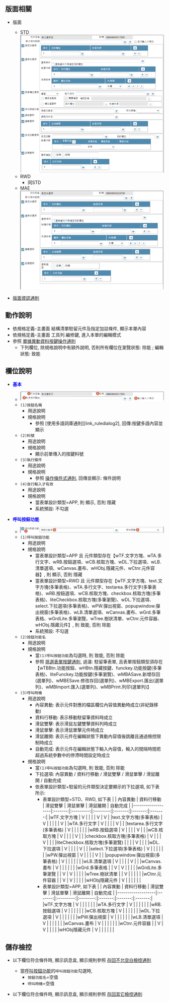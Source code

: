 ## <div id="layout">版面相關</div>
* 版面
    * STD</br>
        ![pic][image_oaudate_STD]
    * RWD
        * 同STD
    * MAE</br>
        ![pic][image_oaudate_APP]

* [版面資訊通則][link_ruleother1]

## <div id="form-action">動作說明</div>
* 依規格定義-主畫面 結構清單駐留元件及指定加註條件, 顯示本單內容
* 依規格定義-主畫面 工具列.編修鍵, 進入本單的編輯模式
* 參照 [單據異動資料按鍵操作通則][link_rulebutton2]
    * 下列欄位, 除規格說明中有額外說明, 否則所有欄位在瀏覽狀態: 除能 ; 編輯狀態: 致能


## <div id="object-desc">欄位說明</div>

* <p id="fieldbreak1" style="color:blue;font-weight:bold">基本</p>

    * ![pic][image_oaudate_block1]
    * `(1)按鈕名稱`
        * 用途說明
        * 規格說明
            * 參照 [使用多語詞庫通則][link_ruledialog2], 回傳:按鍵多語內容並顯示
    * `(2)料號`
        * 用途說明
        * 規格說明
            * 顯示前單傳入的按鍵料號
    * `(3)執行條件`
        * 用途說明
        * 規格說明
            * 參照 [操作條件式通則][link_ruledialog1], 回傳並顯示: 條件說明
    * `(4)自行輸入才有效`
        * 用途說明
        * 規格說明
            * 當表單設計類型=APP, 則 顯示, 否則 隱藏
            * 系統預設: 不勾選


* <p id="fieldbreak5" style="color:blue;font-weight:bold">呼叫按鈕功能</p>

    * ![pic][image_oaudate_block5]
    * `(1)呼叫按鈕功能`
        * 用途說明
        * 規格說明
            * 當表單設計類型=APP 且 元件類型存在【wTF.文字方塊、wTA.多行文字、wRB.按鈕選項、wCB.核取方塊、wDL.下拉選項、wLB.清單選項、wCanvas.畫布、wHObj.隱藏元件、wCtnr.元件容器】, 則 顯示, 否則 隱藏
            * 當表單設計類型=RWD 且 元件類型存在【wTF.文字方塊、text.文字方塊(多筆表格)、wTA.多行文字、textarea.多行文字(多筆表格)、wRB.按鈕選項、wCB.核取方塊、checkbox.核取方塊(多筆表格)、liteCheckbox.核取方塊(多筆瀏覽)、wDL.下拉選項、select.下拉選項(多筆表格)、wPW.彈出視窗、popupwindow.彈出視窗(多筆表格)、wLB.清單選項、wCanvas.畫布、wGrd.多筆表格、wGrdLite.多筆瀏覽、wTree.樹狀清單、wCtnr.元件容器、wHObj.隱藏元件】, 則 致能, 否則 除能
            * 系統預設: 不勾選
    * `(2)按鈕功能名`
        * 用途說明
        * 規格說明
            * 當`(1)呼叫按鈕功能`為勾選時, 則 致能, 否則 除能
            * 參照 [挑選表單按鍵通則][link_ruledialog13], 過濾: 駐留筆表單, 且表單按鈕類型須存在【wTBBtn.功能按鈕、wHBtn.隱藏按鍵、funckey.功能按鍵(多筆表格)、liteFunckey.功能按鍵(多筆瀏覽)、wMBASave.新增存回(選單列)、wMBESave.修改存回(選單列)、wMBExport.匯出(選單列)、wMBImport.匯入(選單列)、wMBPrint.列印(選單列)】
    * `(3)呼叫時機`
        * 用途說明
            * 內容異動: 表示元件對應的檔區欄位內容值異動時成立(非紀錄移動)
            * 資料行移動: 表示移動駐留筆資料時成立
            * 滑鼠雙擊: 表示滑鼠左鍵雙擊資料列時成立
            * 滑鼠單擊: 表示滑鼠單擊元件時成立
            * 滑鼠離開: 表示元件在編輯狀態下異動內容值後跳離且通過檢控限制時成立
            * 自動完成: 表示元件在編輯狀態下輸入內容值，輸入的間隔時間若超過系統參數中的停滯時間設定時成立
        * 規格說明
            * 當`(1)呼叫按鈕功能`為勾選時, 則 致能, 否則 除能
            * 下拉選項: 內容異動 / 資料行移動 / 滑鼠雙擊 / 滑鼠單擊 / 滑鼠離開 / 自動完成
            * 依表單設計類型+駐留的元件類型決定要顯示的下拉選項, 如下表所示: 
                * 表單設計類型=STD、RWD, 如下表
                    |                   | 內容異動 | 資料行移動 | 滑鼠雙擊 | 滑鼠單擊 | 滑鼠離開 | 自動完成 |
                    |-------------------|:-------:|:---------:|:--------:|:-------:|:-------:|:-------:|
                    |wTF.文字方塊                   | V |  |  |  | V | V |
                    |text.文字方塊(多筆表格)         | V |  |  |  |  | V |
                    |wTA.多行文字                   | V |  |  |  | V |  |
                    |textarea.多行文字(多筆表格)     | V |  |  |  |  |  |
                    |wRB.按鈕選項                   | V |  |  |  | V |  |
                    |wCB.核取方塊                   | V |  |  |  | V |  |
                    |checkbox.核取方塊(多筆表格)     | V |  |  | V |  |  |
                    |liteCheckbox.核取方塊(多筆瀏覽) |  |  |  | V |  |  |
                    |wDL.下拉選項                   | V |  |  |  | V |  |
                    |select.下拉選項(多筆表格)       | V |  |  |  |  |  |
                    |wPW.彈出視窗                   | V |  |  |  | V |  |
                    |popupwindow.彈出視窗(多筆表格)  | V |  |  |  |  |  |
                    |wLB.清單選項                   | V |  |  |  | V |  |
                    |wCanvas.畫布                   | V |  |  |  |  |  |
                    |wGrd.多筆表格                  |  | V | V |  |  |  |
                    |wGrdLite.多筆瀏覽              |  | V | V |  |  |  |
                    |wTree.樹狀清單                 |  | V |  |  |  |  |
                    |wCtnr.元件容器                 |  | V | V |  |  |  |
                    |wHObj隱藏元件                 | V |  |  |  |  |  |
                * 表單設計類型=APP, 如下表
                    |                   | 內容異動 | 資料行移動 | 滑鼠雙擊 | 滑鼠單擊 | 滑鼠離開 | 自動完成 |
                    |-------------------|:-------:|:---------:|:--------:|:-------:|:-------:|:-------:|
                    |wTF.文字方塊                   | V |  |  |  |  |  |
                    |wTA.多行文字                   | V |  |  |  |  |  |
                    |wRB.按鈕選項                   | V |  |  |  |  |  |
                    |wCB.核取方塊                   | V |  |  |  |  |  |
                    |wDL.下拉選項                   | V |  |  |  |  |  |
                    |wPW.彈出視窗                   | V |  |  |  |  |  |
                    |wLB.清單選項                   | V |  |  |  |  |  |
                    |wCanvas.畫布                   | V |  |  |  |  |  |
                    |wCtnr.元件容器                 |  | V | V |  |  |  |
                    |wHObj隱藏元件                 | V |  |  |  |  |  |


## <div id="save-action">儲存檢控</div>
* 以下欄位符合條件時, 顯示訊息盒, 顯示規則參照 [存回不允空白檢控通則][link_ruleother7]
    * 當[呼叫按鈕功能][link_fieldbreak5]的`呼叫按鈕功能`勾選時,
        * `按鈕功能名`=空值
        * `呼叫時機`=空值
	
* 以下欄位符合條件時, 顯示訊息盒, 顯示規則參照 [存回其它檢控通則][link_ruleother8]

<!-- 圖片 -->
[image_oaudate_STD]:attachment/OAUpdate_STD.png
[image_oaudate_APP]:attachment/OAUpdate_APP.png
[image_oaudate_block1]:attachment/OAUpdate_block1.png
[image_oaudate_block5]:attachment/OAUpdate_block5.png

<!-- 超連結 -->
[link_fieldbreak1]:#fieldbreak1 "欄位說明/基本"
[link_fieldbreak5]:#fieldbreak5 "欄位說明/呼叫按鈕功能"
[link_ruleother1]:{1}/RulesOther/README#ruleother1 "共用通則_其它/版面資訊通則"
[link_ruleother7]:{1}/RulesOther/README#ruleother7 "共用通則_其它/存回不允空白檢控通則"
[link_ruleother8]:{1}/RulesOther/README#ruleother8 "共用通則_其它/存回其它檢控通則"

[link_rulebutton2]:{1}/RulesButton/README#rulebutton2 "共用通則_按鍵/單據異動資料按鍵操作通則"

[link_ruledialog1]:{1}/RulesDialog/README#ruledialog1 "共用通則_開啟單據/操作條件式通則"
[link_ruledialog13]:{1}/RulesDialog/README#ruledialog13 "共用通則_開啟單據/挑選表單按鍵通則"
